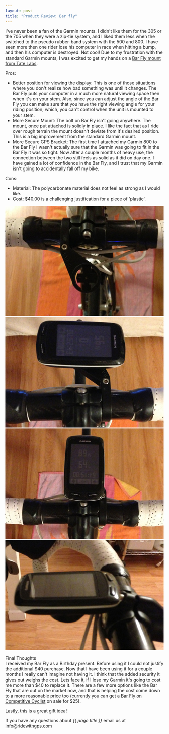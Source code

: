 ```yaml
---
layout: post
title: "Product Review: Bar fly"
---
```

I've never been a fan of the Garmin mounts. I didn't like them for the 305 or the 705 when they were a zip-tie system, and I liked them less when the switched to the pseudo rubber-band system with the 500 and 800. I have seen more then one rider lose his computer in race when hitting a bump, and then his computer is destroyed. Not cool! Due to my frustration with the standard Garmin mounts, I was excited to get my hands on a <a href="http://www.tatelabs.com/">Bar Fly mount from Tate Labs</a>. 

Pros:

- Better position for viewing the display: This is one of those situations where you don't realize how bad something was until it changes. The Bar Fly puts your computer in a much more natural viewing space then when it's on your stem. Also, since you can adjust the angle of the Bar Fly you can make sure that you have the right viewing angle for your riding position; which, you can't control when the unit is mounted to your stem.
- More Secure Mount: The bolt on Bar Fly isn't going anywhere. The mount, once put attached is solidly in place. I like the fact that as I ride over rough terrain the mount doesn't deviate from it's desired position. This is a big improvement from the standard Garmin mount.
- More Secure GPS Bracket: The first time I attached my Garmin 800 to the Bar Fly I wasn't actually sure that the Garmin was going to fit in the Bar Fly it was so tight. Now after a couple months of heavy use, the connection between the two still feels as solid as it did on day one. I have gained a lot of confidence in the Bar Fly, and I trust that my Garmin isn't going to accidentally fall off my bike. 

Cons:

- Material: The polycarbonate material does not feel as strong as I would like.
- Cost: $40.00 is a challenging justification for a piece of 'plastic'. 

<img class="postimage" style="float:center" src="/images/post_images/barfly_5.jpg">

<img class="postimage" style="float:center" src="/images/post_images/barfly_3.jpg">

<img class="postimage" style="float:center" src="/images/post_images/barfly_1.jpg">

<img class="postimage" style="float:center" src="/images/post_images/barfly_2.jpg">


Final Thoughts
<br>
I received my Bar Fly as a Birthday present. Before using it I could not justify the additional $40 purchase. Now that I have been using it for a couple months I really can't imagine not having it. I think that the added security it gives out weighs the cost. Lets face it, if I lose my Garmin it's going to cost me more than $40 to replace it. There are a few more options like the Bar Fly that are out on the market now, and that is helping the cost come down to a more reasonable price too (currently you can get a <a href="http://www.competitivecyclist.com/za/CCY?PAGE=BUY_PRODUCT_STANDARD&PRODUCT.ID=11582&MODE=">Bar Fly on Competitive Cyclist</a> on sale for $25). 

Lastly, this is a great gift idea!

If you have any questions about *{{ page.title }}* email us at <a href="mailto:info@ridewithgps.com">info@ridewithgps.com</a>
